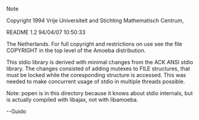> [!NOTE]
> Copyright 1994 Vrije Universiteit and Stichting Mathematisch Centrum,
>	
>	README	1.2	94/04/07 10:50:33
>
> The Netherlands.
> For full copyright and restrictions on use see the file COPYRIGHT in the
> top level of the Amoeba distribution.

This stdio library is derived with minimal changes from the ACK ANSI stdio
library.  The changes consisted of adding mutexes to FILE structures,
that must be locked while the coresponding structure is accessed.
This was needed to make concurrent usage of stdio in multiple threads
possible.

Note: popen is in this directory because it knows about stdio internals,
but is actually compiled with libajax, not with libamoeba.

--Guido
